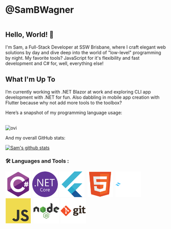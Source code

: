 <div style="display: flex;">
  <h1>@SamBWagner</h1>
</div>

## Hello, World! 👋

I'm Sam, a Full-Stack Developer at SSW Brisbane, where I craft elegant web solutions by day and dive deep into the world of "low-level" programming by night. My favorite tools? JavaScript for it's flexibility and fast development and C# for, well, everything else!

## What I'm Up To

I’m currently working with .NET Blazor at work and exploring CLI app development with .NET for fun. Also dabbling in mobile app creation with Flutter because why not add more tools to the toolbox?

Here’s a snapshot of my programming language usage:

<br/>
<img src="https://github-readme-stats.vercel.app/api/top-langs?username=SamBWagner&show_icons=true&locale=en&layout=compact&theme=shades-of-purple" alt="ovi"/>
<br/>

And my overall GitHub stats:

[![Sam's github stats](https://github-readme-stats.vercel.app/api?username=SamBWagner&theme=shades-of-purple)](https://github.com/SamBWagner/github-readme-stats)

### :hammer_and_wrench: Languages and Tools :

<div>
  <img src="https://github.com/devicons/devicon/blob/master/icons/csharp/csharp-original.svg" title="Git" **alt="Git" width="80" height="80"/>
  <img src="https://github.com/devicons/devicon/blob/master/icons/dotnetcore/dotnetcore-original.svg" title="Git" **alt="Git" width="80" height="80"/>
  <img src="https://github.com/devicons/devicon/blob/master/icons/flutter/flutter-original.svg" title="Flutter" alt="Flutter" width="80" height="80"/>&nbsp;
  <img src="https://github.com/devicons/devicon/blob/master/icons/html5/html5-original.svg" title="HTML5" alt="HTML" width="80" height="80"/>&nbsp;
  <img src="https://github.com/devicons/devicon/blob/master/icons/tailwindcss/tailwindcss-original-wordmark.svg" title="HTML5" alt="HTML" width="80" height="80"/>&nbsp;
  <img src="https://github.com/devicons/devicon/blob/master/icons/javascript/javascript-original.svg" title="JavaScript" alt="JavaScript" width="80" height="80"/>&nbsp;
  <img src="https://github.com/devicons/devicon/blob/master/icons/nodejs/nodejs-original-wordmark.svg" title="NodeJS" alt="NodeJS" width="80" height="80"/>
  <img src="https://github.com/devicons/devicon/blob/master/icons/git/git-original-wordmark.svg" title="Git" **alt="Git" width="80" height="80"/>
</div>

